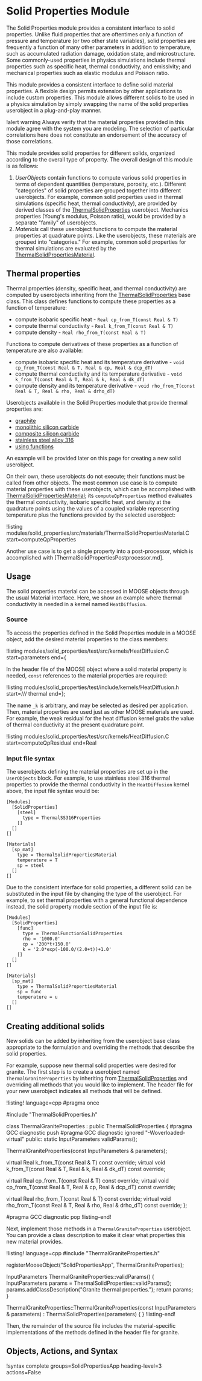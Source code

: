 # Solid Properties Module

The Solid Properties module provides a consistent interface to solid properties. Unlike
fluid properties that are oftentimes only a function of pressure and temperature
(or two other state variables), solid properties are frequently a function of many
other parameters in addition to temperature, such as accumulated radiation damage,
oxidation state, and microstructure. Some commonly-used properties in physics
simulations include thermal
properties such as specific heat, thermal conductivity, and emissivity; and
mechanical properties such as elastic modulus and Poisson ratio.

This module provides a consistent interface to define solid material properties.
A flexible design permits extension by other applications to include custom
properties. This module allows different solids
to be used in a physics simulation by simply swapping the name of the solid properties
userobject in a plug-and-play manner.

!alert warning
Always verify that the material properties provided in this module agree with
the system you are modeling. The selection of particular correlations here does not
constitute an endorsement of the accuracy of those correlations.

This module provides solid properties for different solids, organized according to
the overall type of property. The overall design of this module is as follows:

1. *UserObjects* contain functions to compute various solid properties in terms
   of dependent quantities (temperature, porosity, etc.). Different "categories" of
   solid properties are grouped together into different userobjects. For example,
   common solid properties used in thermal simulations (specific heat, thermal conductivity),
   are provided by derived classes of the [ThermalSolidProperties](/solidproperties/ThermalSolidProperties.md)
   userobject. Mechanics properties (Young's modulus, Poisson ratio), would be provided by
   a separate "family" of userobjects.
2. *Materials* call these userobject functions to compute the material properties at
   quadrature points. Like the userobjects, these materials are grouped into "categories."
   For example, common solid properties for thermal simulations are evaluated by the
   [ThermalSolidPropertiesMaterial](/materials/ThermalSolidPropertiesMaterial.md).

## Thermal properties

Thermal properties (density, specific heat, and thermal conductivity) are computed by
userobjects inheriting from the [ThermalSolidProperties](/solidproperties/ThermalSolidProperties.md) base class. This class
defines functions to compute these properties as a function of temperature:

- compute isobaric specific heat - `Real cp_from_T(const Real & T)`
- compute thermal conductivity - `Real k_from_T(const Real & T)`
- compute density - `Real rho_from_T(const Real & T)`

Functions to compute derivatives of these properties as a function of temperature
are also available:

- compute isobaric specific heat and its temperature derivative - `void cp_from_T(const Real & T, Real & cp, Real & dcp_dT)`
- compute thermal conductivity and its temperature derivative - `void k_from_T(const Real & T, Real & k, Real & dk_dT)`
- compute density and its temperature derivative - `void rho_from_T(const Real & T, Real & rho, Real & drho_dT)`

Userobjects available in the Solid Properties module that provide thermal properties are:

- [graphite](/ThermalGraphiteProperties.md)
- [monolithic silicon carbide](/ThermalMonolithicSiCProperties.md)
- [composite silicon carbide](/ThermalCompositeSiCProperties.md)
- [stainless steel alloy 316](/ThermalSS316Properties.md)
- [using functions](/ThermalFunctionSolidProperties.md)

An example will be provided later on this page for creating a new solid userobject.

On their own, these userobjects do not execute; their functions must be called from other
objects. The most common use case is to compute material properties with these
userobjects, which can be accomplished with
[ThermalSolidPropertiesMaterial](/materials/ThermalSolidPropertiesMaterial.md);
its `computeQpProperties` method evaluates the thermal conductivity, isobaric specific heat, and density at
the quadrature points using the values of a coupled variable representing temperature
plus the functions provided by the selected userobject:

!listing modules/solid_properties/src/materials/ThermalSolidPropertiesMaterial.C start=computeQpProperties

Another use case is to get a single property into a post-processor,
which is accomplished with [ThermalSolidPropertiesPostprocessor.md].

## Usage

The solid properties material can be accessed in MOOSE objects through the usual Material
interface. Here, we show an example where thermal conductivity is needed in a kernel
named `HeatDiffusion`.

### Source

To access the properties defined in the Solid Properties module in a MOOSE object,
add the desired material properties to the class members:

!listing modules/solid_properties/test/src/kernels/HeatDiffusion.C start=parameters end={

In the header file of the MOOSE object where a solid material property is needed,
`const` references to the material properties are required:

!listing modules/solid_properties/test/include/kernels/HeatDiffusion.h start=/// thermal end=};

The name `_k` is arbitrary, and may be selected as desired per application.
Then, material properties are used just as other MOOSE materials are used. For example, the
weak residual for the heat diffusion kernel grabs the value of thermal conductivity at the
present quadrature point.

!listing modules/solid_properties/test/src/kernels/HeatDiffusion.C start=computeQpResidual end=Real

### Input file syntax

The userobjects defining the material properties are set up in the `UserObjects` block.  For
example, to use stainless steel 316 thermal properties to provide the thermal conductivity in
the `HeatDiffusion` kernel above, the input file syntax would be:

```
[Modules]
  [SolidProperties]
    [steel]
      type = ThermalSS316Properties
    []
  []
[]

[Materials]
  [sp_mat]
    type = ThermalSolidPropertiesMaterial
    temperature = T
    sp = steel
  []
[]
```

Due to the consistent interface for solid properties, a different solid can be substituted in the
input file by changing the type of the userobject. For example, to set thermal properties
with a general functional dependence instead, the solid property module section of
the input file is:

```
[Modules]
  [SolidProperties]
    [func]
      type = ThermalFunctionSolidProperties
      rho = '1000.0'
      cp = '200*t+150.0'
      k = '2.0*exp(-100.0/(2.0+t))+1.0'
    []
  []
[]

[Materials]
  [sp_mat]
    type = ThermalSolidPropertiesMaterial
    sp = func
    temperature = u
  []
[]
```

## Creating additional solids

New solids can be added by inheriting from the userobject base class appropriate
to the formulation and overriding the methods that describe the solid properties.

For example, suppose new thermal solid properties were desired for granite.
The first step is to create a userobject named `ThermalGraniteProperties` by
inheriting from [ThermalSolidProperties](/solidproperties/ThermalSolidProperties.md) and
overriding all methods that you would like to implement.
The header file for your new userobject indicates all methods that will be defined.

!listing! language=cpp
#pragma once

#include "ThermalSolidProperties.h"

class ThermalGraniteProperties : public ThermalSolidProperties
{
#pragma GCC diagnostic push
#pragma GCC diagnostic ignored "-Woverloaded-virtual"
public:
  static InputParameters validParams();

  ThermalGraniteProperties(const InputParameters & parameters);

  virtual Real k_from_T(const Real & T) const override;
  virtual void k_from_T(const Real & T, Real & k, Real & dk_dT) const override;

  virtual Real cp_from_T(const Real & T) const override;
  virtual void cp_from_T(const Real & T, Real & cp, Real & dcp_dT) const override;

  virtual Real rho_from_T(const Real & T) const override;
  virtual void rho_from_T(const Real & T, Real & rho, Real & drho_dT) const override;
};

#pragma GCC diagnostic pop
!listing-end!

Next, implement those methods in a `ThermalGraniteProperties` userobject. You can provide
a class description to make it clear what properties this new material provides.

!listing! language=cpp
#include "ThermalGraniteProperties.h"

registerMooseObject("SolidPropertiesApp", ThermalGraniteProperties);

InputParameters
ThermalGraniteProperties::validParams()
{
  InputParameters params = ThermalSolidProperties::validParams();
  params.addClassDescription("Granite thermal properties.");
  return params;
}

ThermalGraniteProperties::ThermalGraniteProperties(const InputParameters & parameters)
  : ThermalSolidProperties(parameters)
{
}
!listing-end!

Then, the remainder of the source file includes the material-specific implementations
of the methods defined in the header file for granite.

## Objects, Actions, and Syntax

!syntax complete groups=SolidPropertiesApp heading-level=3 actions=False
